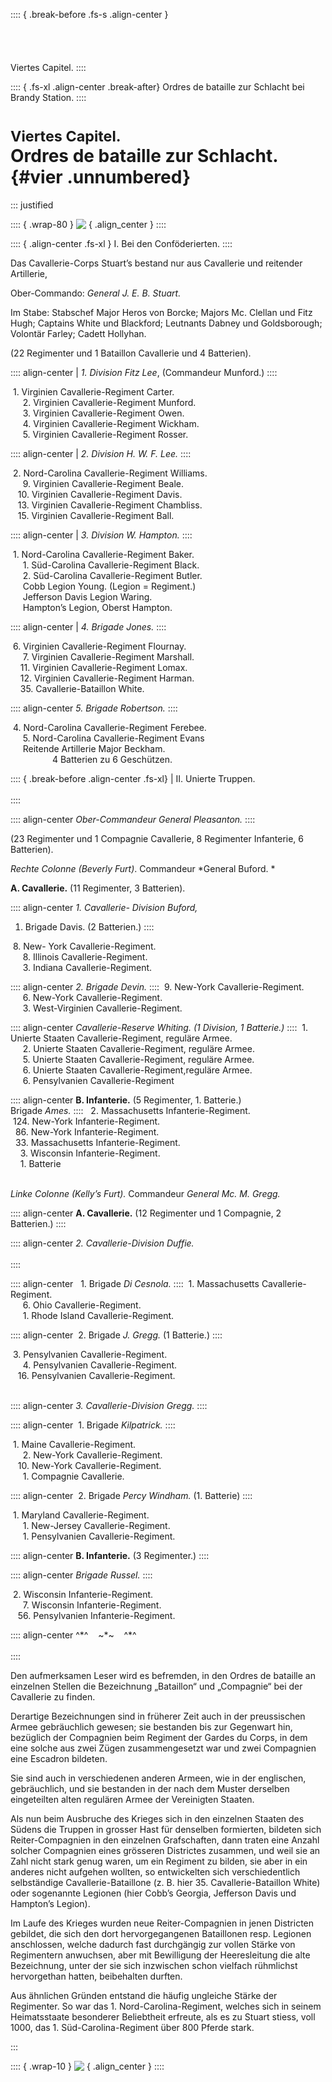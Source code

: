 :::: { .break-before .fs-s .align-center }
<br /><br /><br /> <br /><br />Viertes Capitel.
::::

:::: { .fs-xl .align-center  .break-after}
Ordres de bataille zur Schlacht bei Brandy Station.
::::


# <small>Viertes Capitel. </small><br /> Ordres de bataille zur Schlacht.{#vier .unnumbered}

::: justified

:::: { .wrap-80 }
![&nbsp;](Die_grosse_Reiterschlacht_bei_BrandyStation_067.jpg ""){ .align_center }
::::

:::: { .align-center .fs-xl }
I. Bei den Conföderierten.
::::

Das Cavallerie-Corps Stuart’s bestand nur aus Cavallerie und reitender
Artillerie, 

Ober-Commando: *General J. E. B. Stuart.*

Im Stabe: Stabschef Major Heros von Borcke; Majors Mc. Clellan und Fitz Hugh;
Captains White und Blackford; Leutnants Dabney und Goldsborough; Volontär
Farley; Cadett Hollyhan.

(22 Regimenter und 1 Bataillon Cavallerie und 4 Batterien).

:::: align-center
| *1. Division Fitz Lee*, (Commandeur Munford.)
::::

&nbsp;1. Virginien Cavallerie-Regiment Carter.<br />
&nbsp;&nbsp;&nbsp;&nbsp;&nbsp;2. Virginien Cavallerie-Regiment Munford.<br />
&nbsp;&nbsp;&nbsp;&nbsp;&nbsp;3. Virginien Cavallerie-Regiment Owen.<br />
&nbsp;&nbsp;&nbsp;&nbsp;&nbsp;4. Virginien Cavallerie-Regiment Wickham.<br />
&nbsp;&nbsp;&nbsp;&nbsp;&nbsp;5. Virginien Cavallerie-Regiment Rosser.<br />

:::: align-center
| *2. Division H. W. F. Lee.*
::::

&nbsp;2. Nord-Carolina Cavallerie-Regiment Williams.<br />
&nbsp;&nbsp;&nbsp;&nbsp;&nbsp;9. Virginien Cavallerie-Regiment Beale.<br />
&nbsp;&nbsp;&nbsp;10. Virginien Cavallerie-Regiment Davis.<br />
&nbsp;&nbsp;&nbsp;13. Virginien Cavallerie-Regiment Chambliss.<br />
&nbsp;&nbsp;&nbsp;15. Virginien Cavallerie-Regiment Ball.<br />


:::: align-center
| *3. Division W. Hampton.*
::::

&nbsp;1. Nord-Carolina Cavallerie-Regiment Baker.<br /> 
&nbsp;&nbsp;&nbsp;&nbsp;&nbsp;1. Süd-Carolina Cavallerie-Regiment Black.<br /> 
&nbsp;&nbsp;&nbsp;&nbsp;&nbsp;2. Süd-Carolina Cavallerie-Regiment Butler.<br /> 
&nbsp;&nbsp;&nbsp;&nbsp;&nbsp;Cobb Legion Young. (Legion = Regiment.)<br />
&nbsp;&nbsp;&nbsp;&nbsp;&nbsp;Jefferson Davis Legion Waring.<br />
&nbsp;&nbsp;&nbsp;&nbsp;&nbsp;Hampton’s Legion, Oberst Hampton.<br />

:::: align-center
| *4. Brigade Jones.*
::::

&nbsp;6. Virginien Cavallerie-Regiment Flournay.<br /> 
&nbsp;&nbsp;&nbsp;&nbsp;&nbsp;7.  Virginien Cavallerie-Regiment Marshall.<br /> 
&nbsp;&nbsp;&nbsp;&nbsp;11.  Virginien Cavallerie-Regiment  Lomax.<br /> 
&nbsp;&nbsp;&nbsp;&nbsp;12.  Virginien Cavallerie-Regiment Harman.<br /> 
&nbsp;&nbsp;&nbsp;&nbsp;35. Cavallerie-Bataillon White.<br /> 

:::: align-center
*5. Brigade Robertson.*
::::

&nbsp;4. Nord-Carolina Cavallerie-Regiment Ferebee.<br /> 
&nbsp;&nbsp;&nbsp;&nbsp;&nbsp;5. Nord-Carolina Cavallerie-Regiment Evans<br /> 
&nbsp;&nbsp;&nbsp;&nbsp;&nbsp;Reitende Artillerie Major Beckham.<br /> 
&nbsp;&nbsp;&nbsp;&nbsp;&nbsp;&nbsp;&nbsp;&nbsp;&nbsp;&nbsp;&nbsp;&nbsp;&nbsp;&nbsp;&nbsp;&nbsp;&nbsp;4 Batterien zu 6 Geschützen.

:::: { .break-before .align-center .fs-xl}
| II. Unierte Truppen.<br /><br /> 
::::

:::: align-center
*Ober-Commandeur General Pleasanton.*
::::

(23 Regimenter und 1 Compagnie Cavallerie, 8 Regimenter Infanterie, 6 Batterien).

*Rechte Colonne (Beverly Furt)*. Commandeur *General Buford. *

**A. Cavallerie.** (11 Regimenter, 3 Batterien).

:::: align-center
*1. Cavallerie- Division Buford,*<br /> 
1. Brigade Davis. (2 Batterien.)
::::

&nbsp;8. New- York Cavallerie-Regiment.<br /> 
&nbsp;&nbsp;&nbsp;&nbsp;&nbsp;8. Illinois  Cavallerie-Regiment.<br /> 
&nbsp;&nbsp;&nbsp;&nbsp;&nbsp;3. Indiana  Cavallerie-Regiment.<br /> 

:::: align-center
*2. Brigade Devin.*
::::
&nbsp;9. New-York Cavallerie-Regiment.<br /> 
&nbsp;&nbsp;&nbsp;&nbsp;&nbsp;6. New-York Cavallerie-Regiment.<br /> 
&nbsp;&nbsp;&nbsp;&nbsp;&nbsp;3. West-Virginien Cavallerie-Regiment.<br /> 

:::: align-center
*Cavallerie-Reserve Whiting. (1 Division, 1 Batterie.)*
::::
&nbsp;1. Unierte Staaten Cavallerie-Regiment, reguläre Armee.<br /> 
&nbsp;&nbsp;&nbsp;&nbsp;&nbsp;2. Unierte Staaten Cavallerie-Regiment, reguläre Armee.<br />
&nbsp;&nbsp;&nbsp;&nbsp;&nbsp;5. Unierte Staaten Cavallerie-Regiment, reguläre Armee.<br />
&nbsp;&nbsp;&nbsp;&nbsp;&nbsp;6. Unierte Staaten Cavallerie-Regiment,reguläre Armee.<br />
&nbsp;&nbsp;&nbsp;&nbsp;&nbsp;6. Pensylvanien  Cavallerie-Regiment

:::: align-center
**B. Infanterie.** (5 Regimenter, 1. Batterie.)<br /> 
Brigade *Ames.*
::::
&nbsp;&nbsp;2. Massachusetts Infanterie-Regiment.<br /> 
&nbsp;124. New-York Infanterie-Regiment.<br /> 
&nbsp;&nbsp;86. New-York Infanterie-Regiment.<br /> 
&nbsp;&nbsp;33. Massachusetts Infanterie-Regiment.<br /> 
&nbsp;&nbsp;&nbsp;&nbsp;3. Wisconsin Infanterie-Regiment.<br /> 
&nbsp;&nbsp;&nbsp;&nbsp;1. Batterie<br /><br /> 

*Linke Colonne (Kelly’s Furt).*  Commandeur *General Mc. M. Gregg.*

:::: align-center
**A. Cavallerie.** (12 Regimenter und 1 Compagnie, 2 Batterien.)
::::

:::: align-center
*2. Cavallerie-Division Duffie.*<br /><br />
::::

:::: align-center
&nbsp; 1. Brigade *Di Cesnola.*
::::
&nbsp;1. Massachusetts Cavallerie-Regiment.<br />
&nbsp;&nbsp;&nbsp;&nbsp;&nbsp;6. Ohio Cavallerie-Regiment.<br />
&nbsp;&nbsp;&nbsp;&nbsp;&nbsp;1. Rhode Island Cavallerie-Regiment.<br />

:::: align-center
&nbsp;2. Brigade *J. Gregg.* (1 Batterie.)
::::

&nbsp;3. Pensylvanien Cavallerie-Regiment.<br />
&nbsp;&nbsp;&nbsp;&nbsp;&nbsp;4.  Pensylvanien Cavallerie-Regiment.<br />
&nbsp;&nbsp;&nbsp;16. Pensylvanien Cavallerie-Regiment.<br /><br />


:::: align-center
*3. Cavallerie-Division Gregg.*
::::

:::: align-center
&nbsp;1. Brigade *Kilpatrick.*
::::

&nbsp;1. Maine Cavallerie-Regiment.<br />
&nbsp;&nbsp;&nbsp;&nbsp;&nbsp;2. New-York Cavallerie-Regiment.<br />
&nbsp;&nbsp;&nbsp;10. New-York Cavallerie-Regiment.<br />
&nbsp;&nbsp;&nbsp;&nbsp;&nbsp;1. Compagnie Cavallerie.<br />

:::: align-center
&nbsp;2. Brigade *Percy Windham.* (1. Batterie)
::::

&nbsp;1. Maryland Cavallerie-Regiment.<br />
&nbsp;&nbsp;&nbsp;&nbsp;&nbsp;1. New-Jersey Cavallerie-Regiment.<br />
&nbsp;&nbsp;&nbsp;&nbsp;&nbsp;1. Pensylvanien Cavallerie-Regiment.<br />


:::: align-center
**B. Infanterie.** (3 Regimenter.)
::::

:::: align-center
*Brigade Russel.*
::::

&nbsp;2. Wisconsin Infanterie-Regiment.<br />
&nbsp;&nbsp;&nbsp;&nbsp;&nbsp;7.  Wisconsin Infanterie-Regiment.<br />
&nbsp;&nbsp;&nbsp;56. Pensylvanien Infanterie-Regiment.


:::: align-center
^\*^&nbsp;&nbsp;&nbsp;&nbsp;~\*~&nbsp;&nbsp;&nbsp;&nbsp;^\*^<br /><br />
::::


Den aufmerksamen Leser wird es befremden, in den Ordres de bataille an einzelnen
Stellen die Bezeichnung „Bataillon“ und „Compagnie“ bei der Cavallerie zu
finden.

Derartige Bezeichnungen sind in früherer Zeit auch in der preussischen Armee
gebräuchlich gewesen; sie bestanden bis zur Gegenwart hin, bezüglich der
Compagnien beim Regiment der Gardes du Corps, in dem eine solche aus zwei Zügen
zusammengesetzt war und zwei Compagnien eine Escadron bildeten.

Sie sind auch in verschiedenen anderen Armeen, wie in der englischen,
gebräuchlich, und sie bestanden in der nach dem Muster derselben eingeteilten
alten regulären Armee der Vereinigten Staaten.

Als nun beim Ausbruche des Krieges sich in den einzelnen Staaten des Südens
die Truppen in grosser Hast für denselben formierten, bildeten sich
Reiter-Compagnien in den einzelnen Grafschaften, dann traten eine Anzahl solcher
Compagnien eines grösseren Districtes zusammen, und weil sie an Zahl nicht stark
genug waren, um ein Regiment zu bilden, sie aber in ein anderes nicht aufgehen
wollten, so entwickelten sich verschiedentlich selbständige
Cavallerie-Bataillone (z. B. hier 35. Cavallerie-Bataillon White) oder
sogenannte Legionen (hier Cobb’s Georgia, Jefferson Davis und Hampton’s Legion).

Im Laufe des Krieges wurden neue Reiter-Compagnien in jenen Districten gebildet,
die sich den dort hervorgegangenen Bataillonen resp. Legionen anschlossen,
welche dadurch fast durchgängig zur vollen Stärke von Regimentern anwuchsen,
aber mit Bewilligung der Heeresleitung die alte Bezeichnung, unter der sie sich
inzwischen schon vielfach rühmlichst hervorgethan hatten, beibehalten durften.

Aus ähnlichen Gründen entstand die häufig ungleiche Stärke der Regimenter. So
war das 1. Nord-Carolina-Regiment, welches sich in seinem Heimatsstaate
besonderer Beliebtheit erfreute, als es zu Stuart stiess, voll 1000, das 1.
Süd-Carolina-Regiment über 800 Pferde stark.

:::

:::: { .wrap-10 }
![&nbsp;](logo2.jpg ""){ .align_center }
::::

